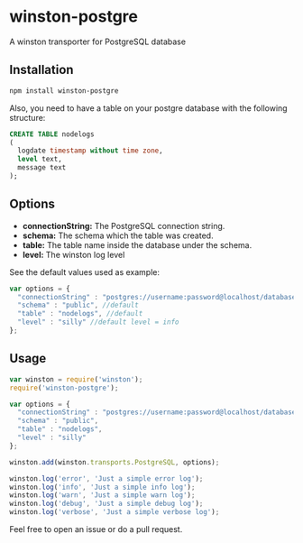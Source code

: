 winston-postgre
===============

A winston transporter for PostgreSQL database

Installation
------------

``` bash
npm install winston-postgre
```

Also, you need to have a table on your postgre database with the following structure:
``` sql
CREATE TABLE nodelogs
(
  logdate timestamp without time zone,
  level text,
  message text
);
```


Options
------------

* __connectionString:__ The PostgreSQL connection string.
* __schema:__ The schema which the table was created.
* __table:__ The table name inside the database under the schema.
* __level:__ The winston log level

See the default values used as example:
``` js
var options = {
  "connectionString" : "postgres://username:password@localhost/database",
  "schema" : "public", //default
  "table" : "nodelogs", //default
  "level" : "silly" //default level = info
};
```

Usage
------------

``` js
var winston = require('winston');
require('winston-postgre');

var options = {
  "connectionString" : "postgres://username:password@localhost/database",
  "schema" : "public",
  "table" : "nodelogs",
  "level" : "silly"
};

winston.add(winston.transports.PostgreSQL, options);

winston.log('error', 'Just a simple error log');
winston.log('info', 'Just a simple info log');
winston.log('warn', 'Just a simple warn log');
winston.log('debug', 'Just a simple debug log');
winston.log('verbose', 'Just a simple verbose log');
```

Feel free to open an issue or do a pull request.


